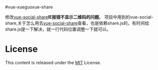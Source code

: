 #vue-xueguoxue-share

修改[vue-social-share](https://github.com/sinchang/vue-social-share)**IE报错不显示二维码的问题**。 项目中用到的vue-social-share,关于怎么用去[vue-social-share](https://github.com/sinchang/vue-social-share)查看，也是依赖share.js的，有时间给share.js提一下解决，就一行代码位置调整一下就可以。
# License

This content is released under the [MIT](http://opensource.org/licenses/MIT) License.

